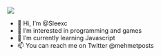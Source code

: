 ![](https://github.com/Sleexc/Sleexc/blob/main/nyan-cat-rainbow.gif?raw=true)

- 👋 Hi, I’m @Sleexc
- 👀 I’m interested in programming and games
- 🌱 I’m currently learning Javascript
- 📫 You can reach me on Twitter @mehmetposts
